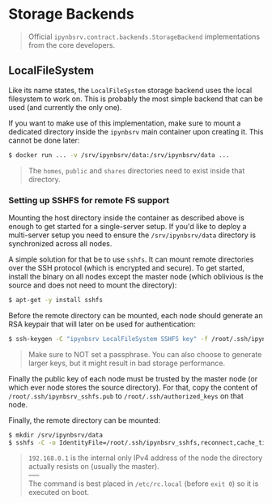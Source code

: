 # Storage Backends

> Official `ipynbsrv.contract.backends.StorageBackend` implementations from the core developers.

## LocalFileSystem

Like its name states, the `LocalFileSystem` storage backend uses the local filesystem to work on. This is probably the most simple backend that can be used (and currently the only one).

If you want to make use of this implementation, make sure to mount a dedicated directory inside the `ipynbsrv` main container upon creating it. This cannot be done later:

```bash
$ docker run ... -v /srv/ipynbsrv/data:/srv/ipynbsrv/data ...
```

> The `homes`, `public` and `shares` directories need to exist inside that directory.

### Setting up SSHFS for remote FS support

Mounting the host directory inside the container as described above is enough to get started for a single-server setup. If you'd like to deploy a multi-server setup you need to ensure the `/srv/ipynbsrv/data` directory is synchronized across all nodes.

A simple solution for that be to use `sshfs`. It can mount remote directories over the SSH protocol (which is encrypted and secure). To get started, install the binary on all nodes except the master node (which oblivious is the source and does not need to mount the directory):

```bash
$ apt-get -y install sshfs
```

Before the remote directory can be mounted, each node should generate an RSA keypair that will later on be used for authentication:

```bash
$ ssh-keygen -C "ipynbsrv LocalFileSystem SSHFS key" -f /root/.ssh/ipynbsrv_sshfs -b 1024
```

> Make sure to NOT set a passphrase. You can also choose to generate larger keys, but it might result in bad storage performance.

Finally the public key of each node must be trusted by the master node (or which ever node stores the source directory). For that, copy the content of `/root/.ssh/ipynbsrv_sshfs.pub` to `/root/.ssh/authorized_keys` on that node.

Finally, the remote directory can be mounted:

```bash
$ mkdir /srv/ipynbsrv/data
$ sshfs -C -o IdentityFile=/root/.ssh/ipynbsrv_sshfs,reconnect,cache_timeout=3,nomap=ignore,allow_other,default_permissions root@192.168.0.1:/srv/ipynbsrv/data/ /srv/ipynbsrv/data/
```

> `192.168.0.1` is the internal only IPv4 address of the node the directory actually resists on (usually the master).    
> –––    
> The command is best placed in `/etc/rc.local` (before `exit 0`) so it is executed on boot.